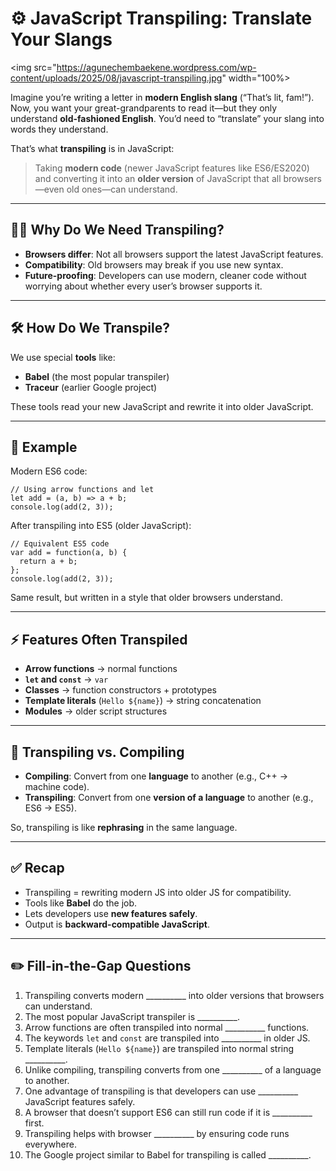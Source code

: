 # ⚙️ JavaScript Transpiling: Translate Your Slangs

<img src="https://agunechembaekene.wordpress.com/wp-content/uploads/2025/08/javascript-transpiling.jpg" width="100%>

Imagine you’re writing a letter in **modern English slang** (“That’s lit, fam!”). Now, you want your great-grandparents to read it—but they only understand **old-fashioned English**. You’d need to “translate” your slang into words they understand.

That’s what **transpiling** is in JavaScript:

> Taking **modern code** (newer JavaScript features like ES6/ES2020) and converting it into an **older version** of JavaScript that all browsers—even old ones—can understand.

---

## 🧑‍💻 Why Do We Need Transpiling?

* **Browsers differ**: Not all browsers support the latest JavaScript features.
* **Compatibility**: Old browsers may break if you use new syntax.
* **Future-proofing**: Developers can use modern, cleaner code without worrying about whether every user’s browser supports it.

---

## 🛠️ How Do We Transpile?

We use special **tools** like:

* **Babel** (the most popular transpiler)
* **Traceur** (earlier Google project)

These tools read your new JavaScript and rewrite it into older JavaScript.

---

## 📝 Example

Modern ES6 code:

```
// Using arrow functions and let
let add = (a, b) => a + b;
console.log(add(2, 3));
```

After transpiling into ES5 (older JavaScript):

```
// Equivalent ES5 code
var add = function(a, b) {
  return a + b;
};
console.log(add(2, 3));
```

Same result, but written in a style that older browsers understand.

---

## ⚡ Features Often Transpiled

* **Arrow functions** → normal functions
* **`let` and `const`** → `var`
* **Classes** → function constructors + prototypes
* **Template literals** (`Hello ${name}`) → string concatenation
* **Modules** → older script structures

---

## 🔄 Transpiling vs. Compiling

* **Compiling**: Convert from one **language** to another (e.g., C++ → machine code).
* **Transpiling**: Convert from one **version of a language** to another (e.g., ES6 → ES5).

So, transpiling is like **rephrasing** in the same language.

---

## ✅ Recap

* Transpiling = rewriting modern JS into older JS for compatibility.
* Tools like **Babel** do the job.
* Lets developers use **new features safely**.
* Output is **backward-compatible JavaScript**.

---

## ✏️ Fill-in-the-Gap Questions

1. Transpiling converts modern \_\_\_\_\_\_\_\_\_\_ into older versions that browsers can understand.
2. The most popular JavaScript transpiler is \_\_\_\_\_\_\_\_\_\_.
3. Arrow functions are often transpiled into normal \_\_\_\_\_\_\_\_\_\_ functions.
4. The keywords `let` and `const` are transpiled into \_\_\_\_\_\_\_\_\_\_ in older JS.
5. Template literals (`Hello ${name}`) are transpiled into normal string \_\_\_\_\_\_\_\_\_\_.
6. Unlike compiling, transpiling converts from one \_\_\_\_\_\_\_\_\_\_ of a language to another.
7. One advantage of transpiling is that developers can use \_\_\_\_\_\_\_\_\_\_ JavaScript features safely.
8. A browser that doesn’t support ES6 can still run code if it is \_\_\_\_\_\_\_\_\_\_ first.
9. Transpiling helps with browser \_\_\_\_\_\_\_\_\_\_ by ensuring code runs everywhere.
10. The Google project similar to Babel for transpiling is called \_\_\_\_\_\_\_\_\_\_.
